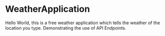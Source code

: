 # WeatherApplication
Hello World, this is a free weather application which tells the weather of the location you type. Demonstrating the use of  API Endpoints.
